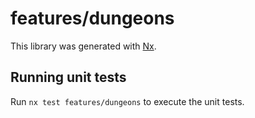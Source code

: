 # features/dungeons

This library was generated with [Nx](https://nx.dev).

## Running unit tests

Run `nx test features/dungeons` to execute the unit tests.
